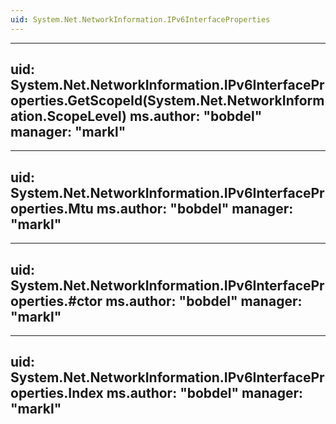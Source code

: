 ```yaml
---
uid: System.Net.NetworkInformation.IPv6InterfaceProperties
---
```


---
uid: System.Net.NetworkInformation.IPv6InterfaceProperties.GetScopeId(System.Net.NetworkInformation.ScopeLevel)
ms.author: "bobdel"
manager: "markl"
---

---
uid: System.Net.NetworkInformation.IPv6InterfaceProperties.Mtu
ms.author: "bobdel"
manager: "markl"
---

---
uid: System.Net.NetworkInformation.IPv6InterfaceProperties.#ctor
ms.author: "bobdel"
manager: "markl"
---

---
uid: System.Net.NetworkInformation.IPv6InterfaceProperties.Index
ms.author: "bobdel"
manager: "markl"
---
